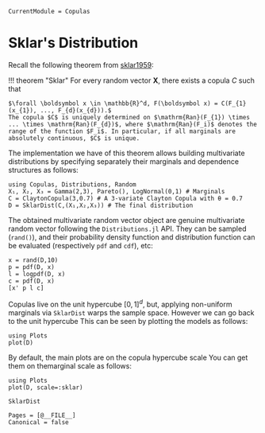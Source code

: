 ```@meta
CurrentModule = Copulas
```

# Sklar's Distribution

Recall the following theorem from [sklar1959](@cite):

!!! theorem "Sklar"
    For every random vector $\boldsymbol X$, there exists a copula $C$ such that

    $\forall \boldsymbol x \in \mathbb{R}^d, F(\boldsymbol x) = C(F_{1}(x_{1}), ..., F_{d}(x_{d})).$
    The copula $C$ is uniquely determined on $\mathrm{Ran}(F_{1}) \times ... \times \mathrm{Ran}(F_{d})$, where $\mathrm{Ran}(F_i)$ denotes the range of the function $F_i$. In particular, if all marginals are absolutely continuous, $C$ is unique.


The implementation we have of this theorem allows building multivariate distributions by specifying separately their marginals and dependence structures as follows:


```@example 2
using Copulas, Distributions, Random
X₁, X₂, X₃ = Gamma(2,3), Pareto(), LogNormal(0,1) # Marginals
C = ClaytonCopula(3,0.7) # A 3-variate Clayton Copula with θ = 0.7
D = SklarDist(C,(X₁,X₂,X₃)) # The final distribution
```

The obtained multivariate random vector object are genuine multivariate random vector following the `Distributions.jl` API. They can be sampled (`rand()`), and their probability density function and distribution function can be evaluated (respectively `pdf` and `cdf`), etc:

```@example 2
x = rand(D,10)
p = pdf(D, x)
l = logpdf(D, x)
c = pdf(D, x)
[x' p l c]
```


Copulas live on the unit hypercube $[0,1]^d$, but, applying non-uniform marginals via `SklarDist` warps the sample space. However we can go back to the unit hypercube  This can be seen by plotting the models as follows: 

```@example 2
using Plots
plot(D)
```
By default, the main plots are on the copula hypercube scale You can get them on themarginal scale as follows: 

```@example 2
using Plots
plot(D, scale=:sklar)
```

```@docs
SklarDist
```

```@bibliography
Pages = [@__FILE__]
Canonical = false
```